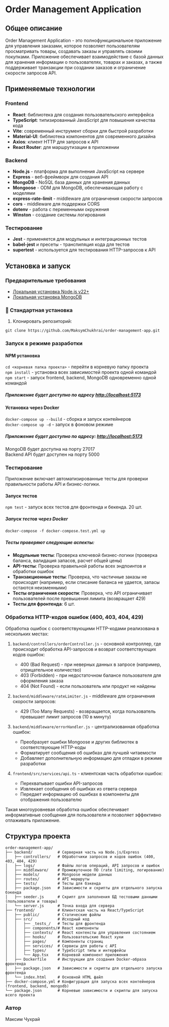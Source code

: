 # Order Management Application

## Общее описание

Order Management Application - это полнофункциональное приложение для управления заказами, которое позволяет пользователям просматривать товары, создавать заказы и управлять своими покупками. Приложение обеспечивает взаимодействие с базой данных для хранения информации о пользователях, товарах и заказах, а также поддерживает транзакции при создании заказов и ограничение скорости запросов API.

## Применяемые технологии

### Frontend

- **React**: библиотека для создания пользовательского интерфейса
- **TypeScript**: типизированный JavaScript для повышения качества кода
- **Vite**: современный инструмент сборки для быстрой разработки
- **Material-UI**: библиотека компонентов для современного дизайна
- **Axios**: клиент HTTP для запросов к API
- **React Router**: для маршрутизации в приложении

### Backend

- **Node.js** -  платформа для выполнения JavaScript на сервере
- **Express** -  веб-фреймворк для создания API
- **MongoDB** -  NoSQL база данных для хранения данных
- **Mongoose** -  ODM для MongoDB, обеспечивающая работу с моделями
- **express-rate-limit** -  middleware для ограничения скорости запросов
- **cors** -  middleware для поддержки CORS
- **dotenv** -  работа с переменными окружения
- **Winston** -  создание системы логирования

### Тестирование  

- **Jest** - применяется для модульных и интеграционных тестов
- **babel-jest** и пресеты - транспиляция кода для тестов
- **supertest** - используется для тестирования HTTP-запросов к API

## Установка и запуск

### Предварительные требования

* [Локальная установка Node.js v22+](https://nodejs.org/uk/download/current)
* [Локальная установка MongoDB](https://fastdl.mongodb.org/windows/mongodb-windows-x86_64-8.0.6-signed.msi)

### 🚀 Стандартная установка

1. Клонировать репозиторий:

`git clone https://github.com/MaksymChukhrai/order-management-app.git`

### Запуск в режиме разработки

#### NPM установка

`cd <корневая папка проекта>` - перейти в корневую папку проекта  
`npm install` - установка всех зависимостей проекта одной командой  
`npm start` - запуск frontend, backend, MongoDB одновременно одной командой  

##### Приложение будет доступно по адресу <http://localhost:5173>

#### Установка через Docker

`docker-compose up --build` - сборка и запуск контейнеров  
`docker-compose up -d` - запуск в фоновом режиме  

##### Приложение будет доступно по адресу: <http://localhost:5173>

MongoDB будет доступна на порту 27017  
Backend API будет доступен на порту 5000  

### Тестирование  

Приложение включает автоматизированные тесты для проверки правильности работы API и бизнес-логики.

#### Запуск тестов

`npm test` - запуск всех тестов для фронтенда и бекенда. 20 шт.

##### Запуск тестов через Docker

`docker-compose -f docker-compose.test.yml up`

##### Тесты проверяют следующие аспекты:

- **Модульные тесты**: Проверка ключевой бизнес-логики (проверка баланса, валидация запасов, расчет общей цены)
- **API-тесты**: Проверка правильной работы всех эндпоинтов и обработки ошибок
- **Транзакционные тесты**: Проверка, что частичные заказы не происходят (например, если списание баланса не удается, запасы остаются неизменными)
- **Тесты ограничения скорости**: Проверка, что API ограничивает пользователей после превышения лимита (возвращает 429)
- **Тесты для фронтенда**: 6 шт.

### Обработка HTTP-кодов ошибок (400, 403, 404, 429)

Обработка ошибок с соответствующими HTTP-кодами реализована в нескольких местах:  

1. `backend/controllers/orderController.js` - основной контроллер, где происходит обработка API-запросов и возврат соответствующих кодов ошибок:  
    * 400 (Bad Request) - при неверных данных в запросе (например, отрицательное количество)  
    * 403 (Forbidden) - при недостаточном балансе пользователя для оформления заказа  
    * 404 (Not Found) - если пользователь или продукт не найдены  

2. `backend/middleware/rateLimiter.js` - middleware для ограничения скорости запросов: 
    * 429 (Too Many Requests) - возвращается, когда пользователь превышает лимит запросов (10 в минуту)


3. `backend/middleware/errorHandler.js` - централизованная обработка ошибок:
    * Преобразует ошибки Mongoose и других библиотек в соответствующие HTTP-коды  
    * Форматирует сообщения об ошибках для лучшей читаемости  
    * Добавляет дополнительную информацию для отладки в режиме разработки  


4. `frontend/src/services/api.ts` - клиентская часть обработки ошибок:  
    * Перехватывает ошибки API-запросов  
    * Извлекает сообщения об ошибках из ответа сервера  
    * Передает информацию об ошибках в компоненты для отображения пользователю  

Такая многоуровневая обработка ошибок обеспечивает информативные сообщения для пользователя и позволяет эффективно отлаживать приложение.  


## Структура проекта

```
order-management-app/
├── backend/           # Серверная часть на Node.js/Express
│   ├── controllers/   # Обработчики запросов и кодов ошибок (400, 403, 404, 429)
│   ├── logs/          # Файлы логов операций, API запросов и ошибок
│   ├── middleware/    # Промежуточное ПО (rate limiting, логирование)
│   ├── models/        # Mongoose модели данных
│   ├── routes/        # API маршруты
│   ├── tests/         # Тесты для бэкенда
│   ├── package.json   # Зависимости и скрипты для отдельного запуска бэкенда 
│   ├── seeder.js      # Скрипт для заполнения БД тестовыми данными (пользователи и товары)  
│   └── server.js      # Точка входа для сервера
├── frontend/          # Клиентская часть на React/TypeScript
│   ├── public/        # Статические файлы
│   ├── src/           # Исходный код
│   │   ├── _tests_/   # Тесты для фронтенда
│   │   ├── components/# React компоненты
│   │   ├── contexts/  # React контексты для управления состоянием
│   │   ├── hooks/     # Пользовательские React хуки
│   │   ├── pages/     # Компоненты страниц
│   │   ├── services/  # Сервисы для работы с API
│   │   ├── types/     # TypeScript типы и интерфейсы
│   │   └── App.tsx    # Корневой компонент приложения
│   ├── Dockerfile     # Инструкции для создания Docker-образа фронтенда
│   ├── package.json   # Зависимости и скрипты для отдельного запуска фронтенда
│   └── index.html     # Основной HTML файл
├── docker-compose.yml # Конфигурация для запуска всех контейнеров (frontend, backend, mongodb)
└── package.json       # Корневые зависимости и скрипты для запуска всего проекта
```

### Автор

Максим Чухрай